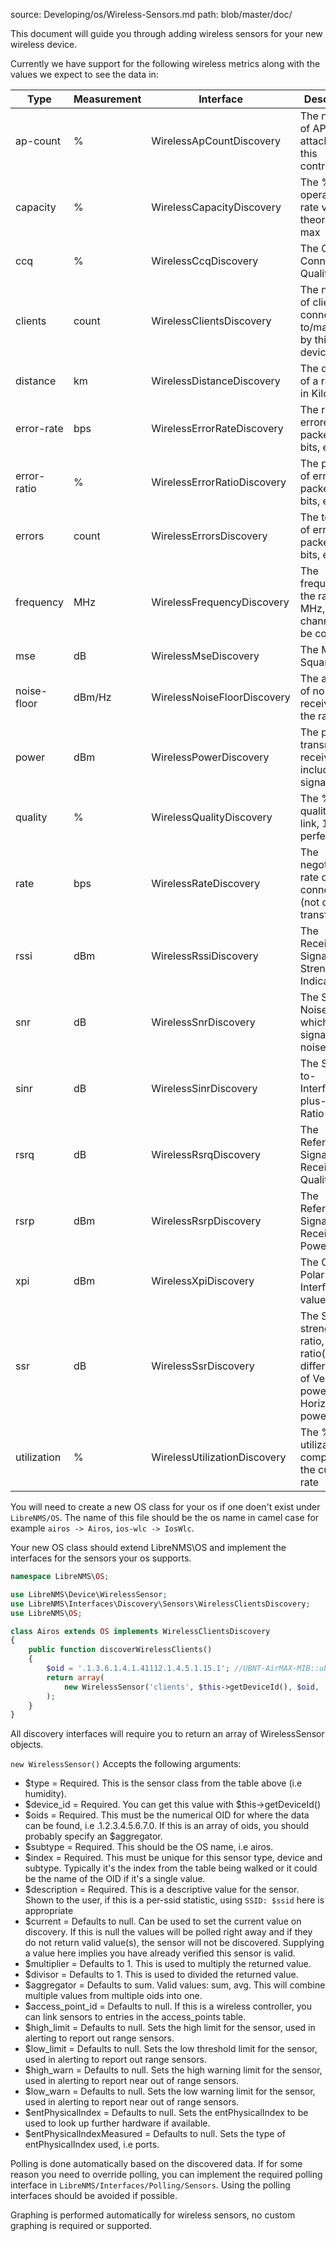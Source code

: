 source: Developing/os/Wireless-Sensors.md
path: blob/master/doc/

This document will guide you through adding wireless sensors for your
new wireless device.

Currently we have support for the following wireless metrics along
with the values we expect to see the data in:

| Type        | Measurement | Interface                    | Description                                                                                     |
| ----------- | ----------- | ---------------------------- | ----------------------------------------------------------------------------------------------- |
| ap-count    | %           | WirelessApCountDiscovery     | The number of APs attached to this controller                                                   |
| capacity    | %           | WirelessCapacityDiscovery    | The % of operating rate vs theoretical max                                                      |
| ccq         | %           | WirelessCcqDiscovery         | The Client Connection Quality                                                                   |
| clients     | count       | WirelessClientsDiscovery     | The number of clients connected to/managed by this device                                       |
| distance    | km          | WirelessDistanceDiscovery    | The distance of a radio link in Kilometers                                                      |
| error-rate  | bps         | WirelessErrorRateDiscovery   | The rate of errored packets or bits, etc                                                        |
| error-ratio | %           | WirelessErrorRatioDiscovery  | The percent of errored packets or bits, etc                                                     |
| errors      | count       | WirelessErrorsDiscovery      | The total bits of errored packets or bits, etc                                                  |
| frequency   | MHz         | WirelessFrequencyDiscovery   | The frequency of the radio in MHz, channels can be converted                                    |
| mse         | dB          | WirelessMseDiscovery         | The Mean Square Error                                                                           |
| noise-floor | dBm/Hz      | WirelessNoiseFloorDiscovery  | The amount of noise received by the radio                                                       |
| power       | dBm         | WirelessPowerDiscovery       | The power of transmit or receive, including signal level                                        |
| quality     | %           | WirelessQualityDiscovery     | The % of quality of the link, 100% = perfect link                                               |
| rate        | bps         | WirelessRateDiscovery        | The negotiated rate of the connection (not data transfer)                                       |
| rssi        | dBm         | WirelessRssiDiscovery        | The Received Signal Strength Indicator                                                          |
| snr         | dB          | WirelessSnrDiscovery         | The Signal to Noise ratio, which is signal - noise floor                                        |
| sinr        | dB          | WirelessSinrDiscovery        | The Signal-to-Interference-plus-Noise Ratio                                                     |
| rsrq        | dB          | WirelessRsrqDiscovery        | The Reference Signal Received Quality                                                           |
| rsrp        | dBm         | WirelessRsrpDiscovery        | The Reference Signals Received Power                                                            |
| xpi         | dBm         | WirelessXpiDiscovery         | The Cross Polar Interference values                                                             |
| ssr         | dB          | WirelessSsrDiscovery         | The Signal strength ratio, the ratio(or difference) of Vertical rx power to Horizontal rx power |
| utilization | %           | WirelessUtilizationDiscovery | The % of utilization compared to the current rate                                               |

You will need to create a new OS class for your os if one doen't exist
under `LibreNMS/OS`.  The name of this file should be the os name in
camel case for example `airos -> Airos`, `ios-wlc -> IosWlc`.

Your new OS class should extend LibreNMS\OS and implement the
interfaces for the sensors your os supports.

```php
namespace LibreNMS\OS;

use LibreNMS\Device\WirelessSensor;
use LibreNMS\Interfaces\Discovery\Sensors\WirelessClientsDiscovery;
use LibreNMS\OS;

class Airos extends OS implements WirelessClientsDiscovery
{
    public function discoverWirelessClients()
    {
        $oid = '.1.3.6.1.4.1.41112.1.4.5.1.15.1'; //UBNT-AirMAX-MIB::ubntWlStatStaCount.1
        return array(
            new WirelessSensor('clients', $this->getDeviceId(), $oid, 'airos', 1, 'Clients')
        );
    }
}
```

All discovery interfaces will require you to return an array of WirelessSensor objects.

`new WirelessSensor()` Accepts the following arguments:

- $type = Required. This is the sensor class from the table above (i.e humidity).
- $device_id = Required. You can get this value with $this->getDeviceId()
- $oids = Required. This must be the numerical OID for where the data
  can be found, i.e .1.2.3.4.5.6.7.0. If this is an array of oids, you
  should probably specify an $aggregator.
- $subtype = Required. This should be the OS name, i.e airos.
- $index = Required. This must be unique for this sensor type, device and subtype.
  Typically it's the index from the table being walked or it could be
  the name of the OID if it's a single value.
- $description = Required. This is a descriptive value for the sensor.
  Shown to the user, if this is a per-ssid statistic, using `SSID:
  $ssid` here is appropriate
- $current = Defaults to null. Can be used to set the current value on discovery.
  If this is null the values will be polled right away and if they do
  not return valid value(s), the sensor will not be
  discovered. Supplying a value here implies you have already verified
  this sensor is valid.
- $multiplier = Defaults to 1. This is used to multiply the returned value.
- $divisor = Defaults to 1. This is used to divided the returned value.
- $aggregator = Defaults to sum. Valid values: sum, avg. This will
  combine multiple values from multiple oids into one.
- $access_point_id = Defaults to null. If this is a wireless
  controller, you can link sensors to entries in the access_points table.
- $high_limit = Defaults to null. Sets the high limit for the sensor,
  used in alerting to report out range sensors.
- $low_limit = Defaults to null. Sets the low threshold limit for the
  sensor, used in alerting to report out range sensors.
- $high_warn = Defaults to null. Sets the high warning limit for the
  sensor, used in alerting to report near out of range sensors.
- $low_warn = Defaults to null. Sets the low warning limit for the
  sensor, used in alerting to report near out of range sensors.
- $entPhysicalIndex = Defaults to null. Sets the entPhysicalIndex to
  be used to look up further hardware if available.
- $entPhysicalIndexMeasured = Defaults to null. Sets the type of
  entPhysicalIndex used, i.e ports.

Polling is done automatically based on the discovered data.  If for
some reason you need to override polling, you can implement the
required polling interface in `LibreNMS/Interfaces/Polling/Sensors`.
Using the polling interfaces should be avoided if possible.

Graphing is performed automatically for wireless sensors, no custom
graphing is required or supported.
